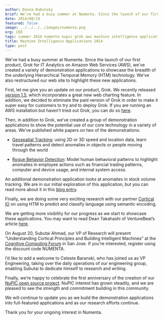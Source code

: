 ```yaml
---
author: Donna Dubinsky
brief: We’ve had a busy summer at Numenta. Since the launch of our first product, Grok for IT Analytics on Amazon Web Services (AWS), we’ve created a variety of demonstration applications to showcase
date: 2014/08/19
featured: false
image: ../../../../images/numenta.png
org: CEO
tags: summer 2014 numenta nupic grok aws machine intelligence applications
title: Machine Intelligence Applications 2014
type: post
---
```


We’ve had a busy summer at Numenta. Since the launch of our first product, Grok
for IT Analytics on Amazon Web Services (AWS), we’ve created a variety of
demonstration applications to showcase the breadth of the underlying
Hierarchical Temporal Memory (HTM) technology.  We’ve also restructured our web
site to highlight these new applications.

First, let me give you an update on our product, Grok.  We recently released
[version 1.5](https://aws.amazon.com/marketplace/pp/B00I18SNQ6/ref=srh_res_product_title?ie=UTF8&sr=0-2&qid=1406131482540),
which incorporates a great new web charting feature.  In addition,
we decided to eliminate the paid version of Grok in order to make it super easy
for customers to try and to deploy Grok.  If you are running an AWS installation
but haven’t tried out Grok, you can do so
[here](https://aws.amazon.com/marketplace/pp/B00I18SNQ6/ref=srh_res_product_title?ie=UTF8&sr=0-2&qid=1406131482540).

Then, in addition to Grok, we’ve created a group of demonstration applications
to show the potential use of our core technology in a variety of areas. We’ve
published white papers on two of the demonstrations:

* [Geospatial Tracking](/assets/pdf/whitepapers/Geospatial%20Tracking%20White%20Paper.pdf):
  using 2D or 3D speed and location data, learn travel patterns and detect
  anomalies in objects or people moving through the world

* [Rogue Behavior Detection](/assets/pdf/whitepapers/Rogue%20Behavior%20Detection%20White%20Paper.pdf):
  Model human behavioral patterns to highlight anomalies in employee actions
  such as financial trading patterns, computer and device usage, and internal
  system access.

An additional demonstration application looks at anomalies in stock volume
tracking.  We are in our initial exploration of this application, but you can
read more about it in this
[blog entry](/blog/detecting-anomalies-in-stock-volumes.html).

Finally, we are doing some very exciting research with our partner
[Cortical IO](http://www.cortical.io/)
on using HTM to predict and classify language using semantic encoding.

We are getting more visibility for our progress as we start to showcase these
applications.  You may want to read Dean Takahashi of VentureBeat’s article
[here](http://venturebeat.com/2014/07/09/numentas-brain-research-has-taken-a-long-nine-years-but-it-starting-to-pay-off-interview/).

On August 20, Subutai Ahmad, our VP of Research will present “Understanding
Cortical Principles and Building Intelligent Machines” at the
[Cognitive Computing Forum](/events/cognitive-computing-forum.html)
in San Jose. If you’re interested, register using the discount code NUMENTA.

I’d like to add a welcome to Celeste Baranski, who has joined us as VP
Engineering, taking over the daily operations of our engineering group, enabling
Subutai to dedicate himself to research and writing.

Finally, we’re happy to celebrate the first anniversary of the creation of our
[NuPIC open source project](http://numenta.org/).
NuPIC interest has grown steadily, and we are pleased to see the strength and
commitment building in this community.

We will continue to update you as we build the demonstration applications into
full-featured applications and as our research efforts continue.

Thank you for your ongoing interest in Numenta.
